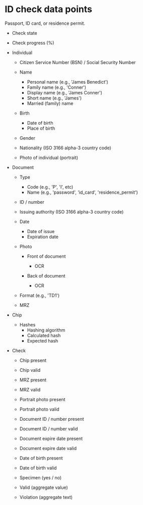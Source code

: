 # ID check data points

Passport, ID card, or residence permit.

* Check state
* Check progress (%)

* Individual
  * Citizen Service Number (BSN) / Social Security Number

  * Name
    * Personal name (e.g., 'James Benedict')
    * Family name (e.g., 'Conner')
    * Display name (e.g., 'James Conner')
    * Short name (e.g., 'James')
    * Married (family) name

  * Birth
    * Date of birth
    * Place of birth

  * Gender
  * Nationality (ISO 3166 alpha-3 country code)

  * Photo of individual (portrait)

* Document
  * Type
    * Code (e.g., 'P', 'I', etc)
    * Name (e.g., 'password', 'id_card', 'residence_permit')
  * ID / number
  * Issuing authority (ISO 3166 alpha-3 country code)
  * Date
    * Date of issue
    * Expiration date

  * Photo
    * Front of document
      * OCR

    * Back of document
      * OCR

  * Format (e.g., 'TD1')
  * MRZ

* Chip

  * Hashes
    * Hashing algorithm
    * Calculated hash
    * Expected hash

* Check
  * Chip present
  * Chip valid
  * MRZ present
  * MRZ valid
  * Portrait photo present
  * Portrait photo valid
  * Document ID / number present
  * Document ID / number valid
  * Document expire date present
  * Document expire date valid
  * Date of birth present
  * Date of birth valid

  * Specimen (yes / no)
  * Valid (aggregate value)
  * Violation (aggregate text)

